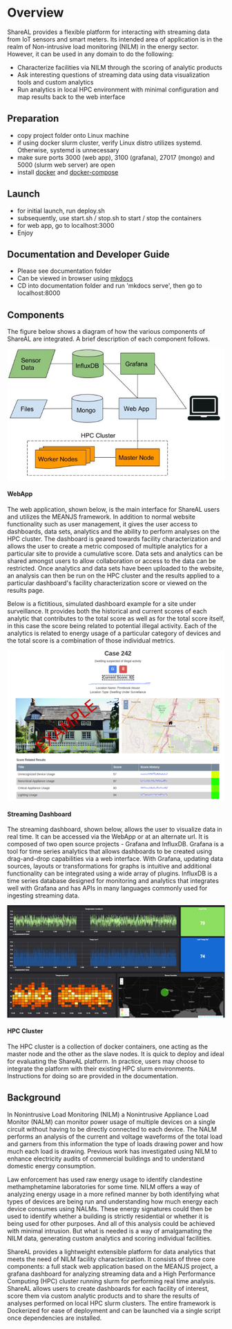 # Overview

ShareAL provides a flexible platform for interacting with streaming data from IoT sensors and smart meters. Its intended area of
application is in the realm of Non-intrusive load monitoring (NILM) in the energy sector. However, it can be used in any domain
to do the following:

- Characterize facilities via NILM through the scoring of analytic products
- Ask interesting questions of streaming data using data visualization tools and custom analytics
- Run analytics in local HPC environment with minimal configuration and map results back to the web interface 

## Preparation

* copy project folder onto Linux machine
* if using docker slurm cluster, verify Linux distro utilizes systemd. Otherwise, systemd is unnecessary
* make sure ports 3000 (web app), 3100 (grafana), 27017 (mongo) and 5000 (slurm web server) are open
* install [docker](https://docs.docker.com/install/) and [docker-compose](https://docs.docker.com/compose/install/)

## Launch

* for initial launch, run deploy.sh
* subsequently, use start.sh / stop.sh to start / stop the containers
* for web app, go to localhost:3000
* Enjoy

## Documentation and Developer Guide

* Please see documentation folder
* Can be viewed in browser using [mkdocs](https://www.mkdocs.org/)
* CD into documentation folder and run 'mkdocs serve', then go to localhost:8000

## Components

The figure below shows a diagram of how the various components of ShareAL are integrated. A brief description of each component follows. 

![System Diagram](images/SystemDiagram.jpg "System Diagram")

#### WebApp

The web application, shown below, is the main interface for ShareAL users and utilizes the MEANJS framework. In addition to normal website functionality such as user management, it gives the user access to dashboards, data sets, analytics and the ability to perform analyses on the HPC cluster. The dashboard is geared towards facility characterization and allows the user to create a metric composed of multiple analytics for a particular site to provide a cumulative score. Data sets and analytics can be shared amongst users to allow collaboration or access to the data can be restricted. Once analytics and data sets have been uploaded to the website, an analysis can then be run on the HPC cluster and the results applied to a particular dashboard's facility characterization score or viewed on the results page. 

Below is a fictitious, simulated dashboard example for a site under surveillance. It provides both the historical and current scores of each analytic that contributes to the total score as well as for the total score itself, in this case the score being related to potential illegal activity. Each of the analytics is related to energy usage of a particular category of devices and the total score is a combination of those individual metrics. 

![Fictitious Dashboard Page](images/webapp.png "Fictitious Dashboard Page")

#### Streaming Dashboard

The streaming dashboard, shown below, allows the user to visualize data in real time. It can be accessed via the WebApp or at an alternate url. It is composed of two open source projects - Grafana and InfluxDB. Grafana is a tool for time series analytics that allows dashboards to be created using drag-and-drop capabilities via a web interface. With Grafana, updating data sources, layouts or transformations for graphs is intuitive and additional functionality can be integrated using a wide array of plugins. InfluxDB is a time series database designed for monitoring and analytics that integrates well with Grafana and has APIs in many languages commonly used for ingesting streaming data.  

![Grafana Dash](images/GrafanaDashboardExample.png "Grafana Dash")

#### HPC Cluster

The HPC cluster is a collection of docker containers, one acting as the master node and the other as the slave nodes. It is quick to deploy and ideal for evaluating the ShareAL platform. In practice, users may choose to integrate the platform with their existing HPC slurm environments. Instructions for doing so are provided in the documentation. 

## Background

In Nonintrusive Load Monitoring (NILM) a Nonintrusive Appliance Load Monitor (NALM) can monitor power usage of multiple devices on a single circuit without having to be directly connected to each device. The NALM performs an analysis of the current and voltage waveforms of the total load and garners from this information the type of loads drawing power and how much each load is drawing. Previous work has investigated using NILM to enhance electricity audits of commercial buildings and to understand domestic energy consumption. 

Law enforcement has used raw energy usage to identify clandestine methamphetamine laboratories for some time. NILM offers a way of analyzing energy usage in a more refined manner by both identifying what types of devices are being run and understanding how much energy each device consumes using NALMs. These energy signatures could then be used to identify whether a building is strictly residential or whether it is being used for other purposes. And all of this analysis could be achieved with minimal intrusion. But what is needed is a way of amalgamating the NILM data, generating custom analytics and scoring individual facilities. 

ShareAL provides a lightweight extensible platform for data analytics that meets the need of NILM facility characterization. It consists of three core components: a full stack web application based on the MEANJS project, a grafana dashboard for analyzing streaming data and a High Performance Computing (HPC) cluster running slurm for performing real time analysis. ShareAL allows users to create dashboards for each facility of interest, score them via custom analytic products and to share the results of analyses performed on local HPC slurm clusters. The entire framework is Dockerized for ease of deployment and can be launched via a single script once dependencies are installed. 


